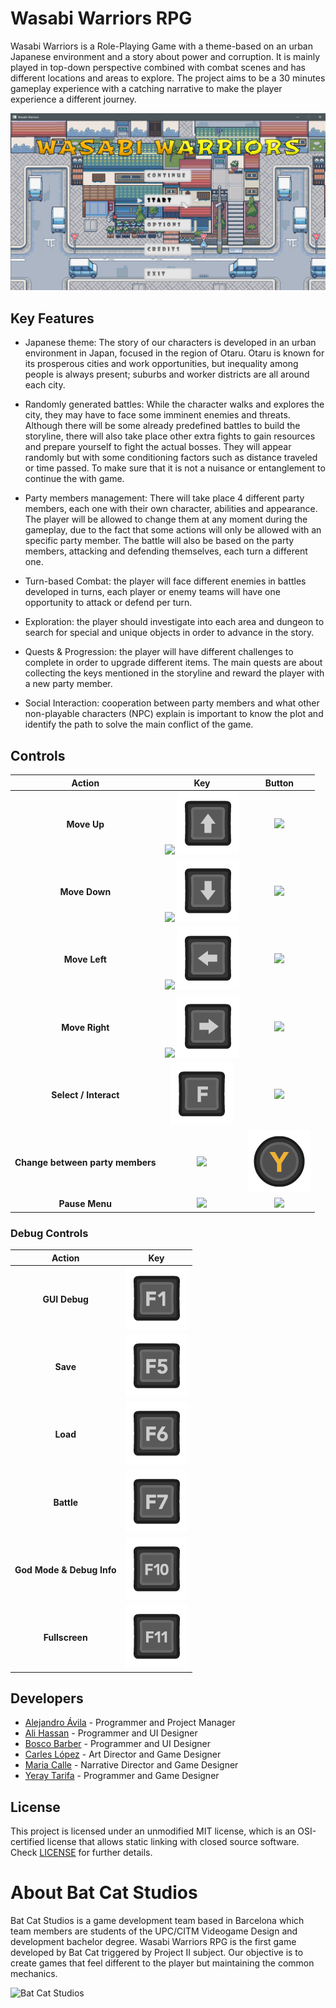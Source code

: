 # Wasabi Warriors RPG 

Wasabi Warriors is a Role-Playing Game with a theme-based on an urban Japanese environment and a story about power and corruption. It is mainly played in top-down perspective combined with combat scenes and has different locations and areas to explore. The project aims to be a 30 minutes gameplay experience with a catching narrative to make the player experience a different journey.

![Main Menu](Screenshots/title_menu.png)

## Key Features

 - Japanese theme: The story of our characters is developed in an urban environment in Japan, focused in the region of Otaru. Otaru is known for its prosperous cities and work opportunities, but inequality among people is always present; suburbs and worker districts are all around each city.

 - Randomly generated battles: While the character walks and explores the city, they may have to face some imminent enemies and threats. Although there will be some already predefined battles to build the storyline, there will also take place other extra fights to gain resources and prepare yourself to fight the actual bosses. They will appear randomly but with some conditioning factors such as distance traveled or time passed. To make sure that it is not a nuisance or entanglement to continue the with game.

 - Party members management: There will take place 4 different party members, each one with their own character, abilities and appearance. The player will be allowed to change them at any moment during the gameplay, due to the fact that some actions will only be allowed with an specific party member. The battle will also be based on the party members, attacking and defending themselves, each turn a different one.

 - Turn-based Combat: the player will face different enemies in battles developed in turns, each player or enemy teams will have one opportunity to attack or defend per turn.

 - Exploration: the player should investigate into each area and dungeon to search for special and unique objects in order to advance in the story.

 - Quests & Progression: the player will have different challenges to complete in order to upgrade different items. The main quests are about collecting the keys mentioned in the storyline and reward the player with a new party member.

 - Social Interaction: cooperation between party members and what other non-playable characters (NPC) explain is important to know the plot and identify the path to solve the main conflict of the game.
 
## Controls

| Action | Key | Button |
| :---: | :---: | :---: |
| **Move Up** | ![](docs/Wiki/Controls/key_W.png) ![](docs/Wiki/Controls/key_up.png) | ![](docs/Wiki/Controls/button_up.png) |
| **Move Down** | ![](docs/Wiki/Controls/key_S.png) ![](docs/Wiki/Controls/key_down.png) | ![](docs/Wiki/Controls/button_down.png) |
| **Move Left** | ![](docs/Wiki/Controls/key_A.png) ![](docs/Wiki/Controls/key_left.png) | ![](docs/Wiki/Controls/button_left.png) |
| **Move Right** | ![](docs/Wiki/Controls/key_D.png) ![](docs/Wiki/Controls/key_right.png) | ![](docs/Wiki/Controls/button_right.png) |
| **Select / Interact** | ![](docs/Wiki/Controls/key_F.png) | ![](docs/Wiki/Controls/button_A.png) |
| **Change between party members** | ![](docs/Wiki/Controls/key_E.png) | ![](docs/Wiki/Controls/button_Y.png) |
| **Pause Menu** | ![](docs/Wiki/Controls/key_ESC.png) | ![](docs/Wiki/Controls/button_menu.png) |

### Debug Controls
| Action | Key |
| :---: | :---: |
| **GUI Debug** | ![](docs/Wiki/Controls/key_F1.png) |
| **Save** | ![](docs/Wiki/Controls/key_F5.png) |
| **Load** | ![](docs/Wiki/Controls/key_F6.png) |
| **Battle** | ![](docs/Wiki/Controls/key_F7.png) |
| **God Mode & Debug Info** | ![](docs/Wiki/Controls/key_F10.png) |
| **Fullscreen** | ![](docs/Wiki/Controls/key_F11.png) |

## Developers

 - [Alejandro Ávila](https://github.com/Omicrxn) - Programmer and Project Manager
 - [Ali Hassan](https://github.com/FeroXx07) - Programmer and UI Designer
 - [Bosco Barber](https://github.com/boscobarberesbert) - Programmer and UI Designer
 - [Carles López](https://github.com/carlesli) - Art Director and Game Designer
 - [Maria Calle](https://github.com/mav006) - Narrative Director and Game Designer
 - [Yeray Tarifa](https://github.com/yeraytm) - Programmer and Game Designer

## License

This project is licensed under an unmodified MIT license, which is an OSI-certified license that allows static linking with closed source software. Check [LICENSE](LICENSE) for further details.

# About Bat Cat Studios
Bat Cat Studios is a game development team based in Barcelona which team members are students of the UPC/CITM Videogame Design and development bachelor degree. Wasabi Warriors RPG is the first game developed by Bat Cat triggered by Project II subject. Our objective is to create games that feel different to the player but maintaining the common mechanics.

![Bat Cat Studios](docs/Wiki/Scenarios/logo_scene.png)


